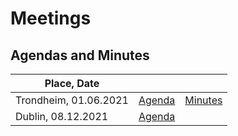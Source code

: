 Meetings
=======================
## Agendas and Minutes

| Place, Date               |                        |                                         |
|---------------------------|------------------------|-----------------------------------------|
| Trondheim, 01.06.2021     | [Agenda](./0621A.md)  | [Minutes](./0621M.md)                     |
| Dublin, 08.12.2021        |  [Agenda](./1221A.md)   |

